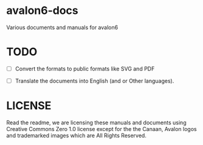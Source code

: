 # avalon6-docs
Various documents and manuals for avalon6

# TODO

-[ ] Convert the formats to public formats like SVG and PDF
-[ ] Translate the documents into English (and or Other languages).


# LICENSE

Read the readme, we are licensing these manuals and documents using Creative Commons Zero 1.0 license except for the the Canaan, Avalon logos and trademarked images which are All Rights Reserved.

